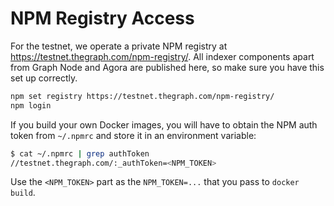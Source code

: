 # NPM Registry Access

For the testnet, we operate a private NPM registry at
https://testnet.thegraph.com/npm-registry/. All indexer components apart from Graph Node and Agora are published here, so make sure you have this set up correctly.

```sh
npm set registry https://testnet.thegraph.com/npm-registry/
npm login
```

If you build your own Docker images, you will have to obtain the NPM auth
token from `~/.npmrc` and store it in an environment variable:

```sh
$ cat ~/.npmrc | grep authToken
//testnet.thegraph.com/:_authToken=<NPM_TOKEN>
```

Use the `<NPM_TOKEN>` part as the `NPM_TOKEN=...` that you pass to `docker build`.
